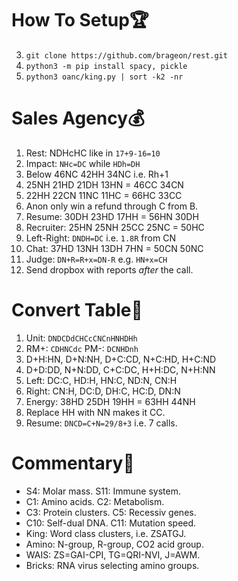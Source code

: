 # How To Setup🏆
3. ```git clone https://github.com/brageon/rest.git```
2. ```python3 -m pip install spacy, pickle```
4. ```python3 oanc/king.py | sort -k2 -nr```

# Sales Agency💰
1. Rest: NDHcHC like in ```17+9-16=10```
10. Impact: ```NHc=DC``` while ```HDh=DH```
5. Below 46NC 42HH 34NC i.e. Rh+1
6. 25NH 21HD 21DH 13HN = 46CC 34CN
7. 22HH 22CN 11NC 11HC = 66HC 33CC
8. Anon only win a refund through C from B.
10. Resume: 30DH 23HD 17HH = 56HN 30DH
9. Recruiter: 25HN 25NH 25CC 25NC = 50HC 
10. Left-Right: ```DNDH=DC``` i.e. ```1.8R``` from CN
11. Chat: 37HD 13NH 13DH 7HN = 50CN 50NC
12. Judge: ```DN+R=R+x=DN-R``` e.g. ```HN+x=CH```
13. Send dropbox with reports *after* the call.

# Convert Table💱
1. Unit: ```DNDCDdCHCcCNCnHNHDHh```
2. RM+: ```CDHNCdc``` PM-: ```DCNHDnh```
17. D+H:HN, D+N:NH, D+C:CD, N+C:HD, H+C:ND
2. D+D:DD, N+N:DD, C+C:DC, H+H:DC, N+H:NN
3. Left: DC:C, HD:H, HN:C, ND:N, CN:H
4. Right: CN:H, DC:D, DH:C, HC:D, DN:N 
12. Energy: 38HD 25DH 19HH = 63HH 44NH
13. Replace HH with NN makes it CC. 
14. Resume: ```DNCD=C+N=29/8+3``` i.e. 7 calls.

# Commentary📃
* S4: Molar mass. S11: Immune system.
* C1: Amino acids. C2: Metabolism.
* C3: Protein clusters. C5: Recessiv genes.
* C10: Self-dual DNA. C11: Mutation speed.
* King: Word class clusters, i.e. ZSATGJ. 
* Amino: N-group, R-group, CO2 acid group.
* WAIS: ZS=GAI-CPI, TG=QRI-NVI, J=AWM.
* Bricks: RNA virus selecting amino groups.
